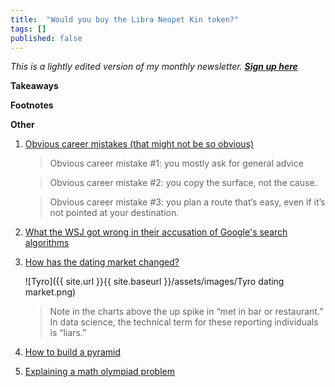 ```yaml
---
title:  "Would you buy the Libra Neopet Kin token?"  
tags: []
published: false
---
```


*This is a lightly edited version of my monthly newsletter.* ***[Sign up here](https://avoidboringpeople.substack.com/ "ABP")***

**Takeaways**

**Footnotes**

**Other**

1. [Obvious career mistakes (that might not be so obvious)](https://www.calnewport.com/blog/2019/11/11/the-obvious-way-to-improve-your-career-that-might-not-be-so-obvious/ "Cal")
    > Obvious career mistake #1: you mostly ask for general advice
    
    > Obvious career mistake #2: you copy the surface, not the cause.
    
    > Obvious career mistake #3: you plan a route that’s easy, even if it’s not pointed at your destination.
    
2. [What the WSJ got wrong in their accusation of Google's search algorithms](https://searchengineland.com/misquoted-and-misunderstood-why-we-the-search-community-dont-believe-the-wsj-about-google-search-325241 "SEL")
3. [How has the dating market changed?](https://gallery.mailchimp.com/2506bda6ca9a8b7ce8b3c54b4/files/1a8cc94c-6198-4f3d-b27d-8a6060ed6c5d/Tyro_Dating_Market_Thesis_Final_For_Twitter_Pub_v2.pdf "Tyro")
    
    ![Tyro]({{ site.url }}{{ site.baseurl }}/assets/images/Tyro dating market.png)        
    > Note in the charts above the up spike in “met in bar or restaurant.” In data science, the technical term for these reporting individuals is “liars.”
    
4. [How to build a pyramid](https://analog-antiquarian.net/2019/08/30/chapter-16-how-to-build-a-pyramid/ "pyramid")
5. [Explaining a math olympiad problem](https://aeon.co/videos/can-you-solve-this-slippery-maths-puzzle-that-doubles-as-a-morality-tale "aeon")
